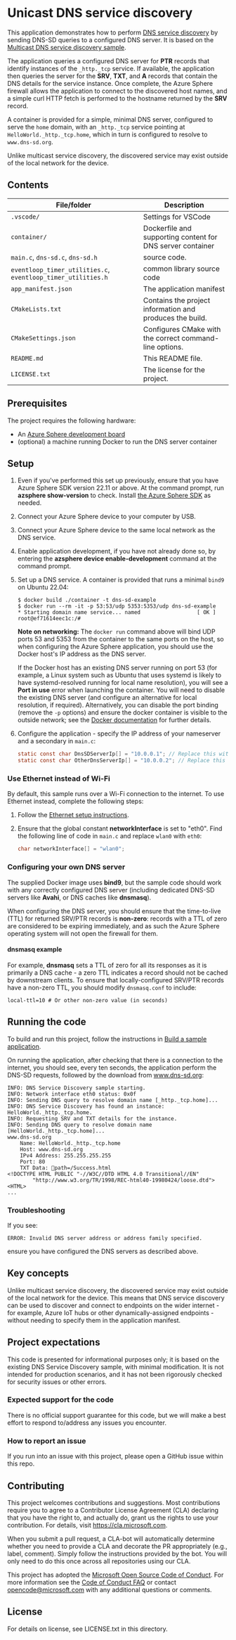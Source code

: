 # Unicast DNS service discovery

This application demonstrates how to perform [DNS service discovery](https://learn.microsoft.com/azure-sphere/app-development/service-discovery) by sending DNS-SD queries to a configured DNS server. It is based on the [Multicast DNS service discovery sample](https://github.com/Azure/azure-sphere-samples/tree/main/Samples/DNSServiceDiscovery).

The application queries a configured DNS server for **PTR** records that identify instances of the `_http._tcp` service. If available, the application then queries the server for the **SRV**, **TXT**, and **A** records that contain the DNS details for the service instance. Once complete, the Azure Sphere firewall allows the application to connect to the discovered host names, and a simple curl HTTP fetch is performed to the hostname returned by the **SRV** record.

A container is provided for a simple, minimal DNS server, configured to serve the `home` domain, with an `_http._tcp` service pointing at `HelloWorld._http._tcp.home`, which in turn is configured to resolve to `www.dns-sd.org`.

Unlike multicast service discovery, the discovered service may exist outside of the local network for the device.

## Contents

| File/folder | Description |
|-------------|-------------|
| `.vscode/` | Settings for VSCode |
| `container/` | Dockerfile and supporting content for DNS server container |
| `main.c`, `dns-sd.c`, `dns-sd.h`       | source code. |
| `eventloop_timer_utilities.c`, `eventloop_timer_utilities.h` | common library source code |
| `app_manifest.json` | The application manifest |
| `CMakeLists.txt` | Contains the project information and produces the build. |
| `CMakeSettings.json` | Configures CMake with the correct command-line options. |
| `README.md` | This README file. |
| `LICENSE.txt`   | The license for the project. |

## Prerequisites

The project requires the following hardware:

- An [Azure Sphere development board](https://aka.ms/azurespheredevkits)
- (optional) a machine running Docker to run the DNS server container

## Setup

1. Even if you've performed this set up previously, ensure that you have Azure Sphere SDK version 22.11 or above. At the command prompt, run **azsphere show-version** to check. Install [the Azure Sphere SDK](https://learn.microsoft.com/azure-sphere/install/install-sdk) as needed.
1. Connect your Azure Sphere device to your computer by USB.
1. Connect your Azure Sphere device to the same local network as the DNS service.
1. Enable application development, if you have not already done so, by entering the **azsphere device enable-development** command at the command prompt.

1. Set up a DNS service. A container is provided that runs a minimal `bind9` on Ubuntu 22.04:

   ```console
   $ docker build ./container -t dns-sd-example
   $ docker run --rm -it -p 53:53/udp 5353:5353/udp dns-sd-example
   * Starting domain name service... named                  [ OK ] 
   root@ef71614eec1c:/#
   ```

   **Note on networking:** The `docker run` command above will bind UDP ports 53 and 5353 from the container to the same ports on the host, so when configuring the Azure Sphere application, you should use the Docker host's IP address as the DNS server.
   
   If the Docker host has an existing DNS server running on port 53 (for example, a Linux system such as Ubuntu that uses systemd is likely to have systemd-resolved running for local name resolution), you will see a **Port in use** error when launching the container. You will need to disable the existing DNS server (and configure an alternative for local resolution, if required). Alternatively, you can disable the port binding (remove the `-p` options) and ensure the docker container is visible to the outside network; see the [Docker documentation](https://docs.docker.com/network/) for further details.

1. Configure the application - specify the IP address of your nameserver and a secondary in `main.c`:

   ```c
   static const char DnsSDServerIp[] = "10.0.0.1"; // Replace this with your DNS server for service discovery
   static const char OtherDnsServerIp[] = "10.0.0.2"; // Replace this with a second DNS server for normal resolution
   ```

### Use Ethernet instead of Wi-Fi

By default, this sample runs over a Wi-Fi connection to the internet. To use Ethernet instead, complete the following steps:

1. Follow the [Ethernet setup instructions](https://learn.microsoft.com/azure-sphere/network/connect-ethernet).
1. Ensure that the global constant **networkInterface** is set to "eth0". Find the following line of code in `main.c` and  replace `wlan0` with `eth0`:

    ```c
    char networkInterface[] = "wlan0";
    ```

### Configuring your own DNS server

The supplied Docker image uses **bind9**, but the sample code should work with any correctly configured DNS server (including dedicated DNS-SD servers like **Avahi**, or DNS caches like **dnsmasq**).

When configuring the DNS server, you should ensure that the time-to-live (TTL) for returned SRV/PTR records is **non-zero**: records with a TTL of zero are considered to be expiring immediately, and as such the Azure Sphere operating system will not open the firewall for them.

#### dnsmasq example

For example, **dnsmasq** sets a TTL of zero for all its responses as it is primarily a DNS cache - a zero TTL indicates a record should not be cached by downstream clients. To ensure that locally-configured SRV/PTR records have a non-zero TTL, you should modify `dnsmasq.conf` to include:

```
local-ttl=10 # Or other non-zero value (in seconds)
```

## Running the code

To build and run this project, follow the instructions in [Build a sample application](../../BUILD_INSTRUCTIONS.md).

On running the application, after checking that there is a connection to the internet, you should see, every ten seconds, the application perform the DNS-SD requests, followed by the download from www.dns-sd.org:

```
INFO: DNS Service Discovery sample starting.
INFO: Network interface eth0 status: 0x0f
INFO: Sending DNS query to resolve domain name [_http._tcp.home]...
INFO: DNS Service Discovery has found an instance: HelloWorld._http._tcp.home.
INFO: Requesting SRV and TXT details for the instance.
INFO: Sending DNS query to resolve domain name [HelloWorld._http._tcp.home]...
www.dns-sd.org
	Name: HelloWorld._http._tcp.home
	Host: www.dns-sd.org
	IPv4 Address: 255.255.255.255
	Port: 80
	TXT Data: path=/Success.html
<!DOCTYPE HTML PUBLIC "-//W3C//DTD HTML 4.0 Transitional//EN"
        "http://www.w3.org/TR/1998/REC-html40-19980424/loose.dtd">
<HTML>
...
```

### Troubleshooting

If you see:

```
ERROR: Invalid DNS server address or address family specified.
```

ensure you have configured the DNS servers as described above.

## Key concepts

Unlike multicast service discovery, the discovered service may exist outside of the local network for the device. This means that DNS service discovery can be used to discover and connect to endpoints on the wider internet - for example, Azure IoT hubs or other dynamically-assigned endpoints - without needing to specify them in the application manifest.

## Project expectations

This code is presented for informational purposes only; it is based on the existing DNS Service Discovery sample, with minimal modification. It is not intended for production scenarios, and it has not been rigorously checked for security issues or other errors.

### Expected support for the code

There is no official support guarantee for this code, but we will make a best effort to respond to/address any issues you encounter.

### How to report an issue

If you run into an issue with this project, please open a GitHub issue within this repo.

## Contributing

This project welcomes contributions and suggestions. Most contributions require you to
agree to a Contributor License Agreement (CLA) declaring that you have the right to,
and actually do, grant us the rights to use your contribution. For details, visit
https://cla.microsoft.com.

When you submit a pull request, a CLA-bot will automatically determine whether you need
to provide a CLA and decorate the PR appropriately (e.g., label, comment). Simply follow the
instructions provided by the bot. You will only need to do this once across all repositories using our CLA.

This project has adopted the [Microsoft Open Source Code of Conduct](https://opensource.microsoft.com/codeofconduct/).
For more information see the [Code of Conduct FAQ](https://opensource.microsoft.com/codeofconduct/faq/)
or contact [opencode@microsoft.com](mailto:opencode@microsoft.com) with any additional questions or comments.

## License

For details on license, see LICENSE.txt in this directory.